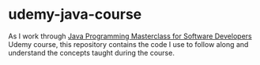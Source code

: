 # udemy-java-course
As I work through [Java Programming Masterclass for Software Developers](https://www.udemy.com/course/java-the-complete-java-developer-course/) Udemy course,
this repository contains the code I use to follow along and understand the concepts taught during the course.
